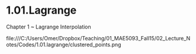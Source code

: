 # 1.01.Lagrange
Chapter 1 ~ Lagrange Interpolation

file:///C:/Users/Omer/Dropbox/Teaching/01_MAE5093_Fall15/02_Lecture_Notes/Codes/1.01.lagrange/clustered_points.png

